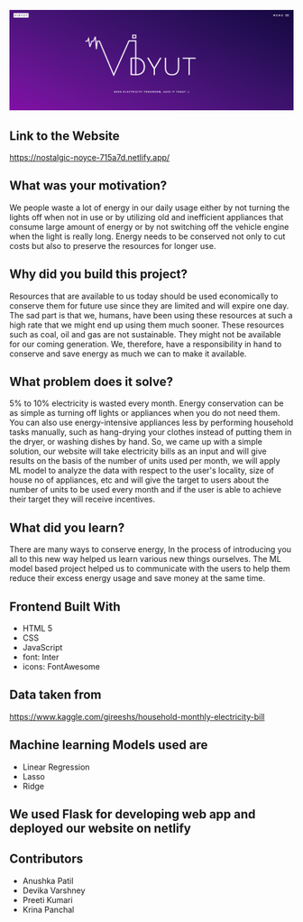 
<p align="center">
  <img  src="main.png">
</p>

##  Link to the Website 
https://nostalgic-noyce-715a7d.netlify.app/

## What was your motivation?
We people waste a lot of energy in our daily usage either by not turning the lights off when not in use or by utilizing old and inefficient appliances that consume large amount of energy or by not switching off the vehicle engine when the light is really long. Energy needs to be conserved not only to cut costs but also to preserve the resources for longer use.

## Why did you build this project?
Resources that are available to us today should be used economically to conserve them for future use since they are limited and will expire one day. The sad part is that we, humans, have been using these resources at such a high rate that we might end up using them much sooner. These resources such as coal, oil and gas are not sustainable. They might not be available for our coming generation. We, therefore, have a responsibility in hand to conserve and save energy as much we can to make it available.

## What problem does it solve?
5% to 10% electricity is wasted every month.
Energy conservation can be as simple as turning off lights or appliances when you do not need them.
You can also use energy-intensive appliances less by performing household tasks manually, 
such as hang-drying your clothes instead of putting them in the dryer, or washing dishes by hand.
So, we came up with a simple solution, our website will take electricity bills as an input and 
will give results on the basis of the number of units used per month, 
we will apply ML model to analyze the data with respect to the user's locality, 
size of house no of appliances, etc and will give the target to users about the number of units to 
be used every month and if the user is able to achieve their target they will receive incentives.

## What did you learn?
There are many ways to conserve energy,  In the process of introducing you all to this new way helped us learn various new things ourselves.
The ML model based project helped us to communicate with the users to help them reduce their excess energy usage and save money at the same time.

## Frontend Built With
- HTML 5
- CSS
- JavaScript
- font: Inter
- icons: FontAwesome

## Data taken from 

https://www.kaggle.com/gireeshs/household-monthly-electricity-bill

## Machine learning Models used are 
- Linear Regression
- Lasso
- Ridge

## We used Flask for developing web app and deployed our website on netlify 

## Contributors
- Anushka Patil
- Devika Varshney
- Preeti Kumari
- Krina Panchal

